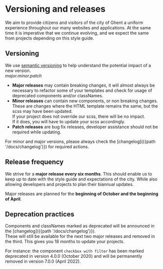 # Versioning and releases

We aim to provide citizens and visitors of the city of Ghent a uniform experience throughout our many
websites and applications. At the same time it is imperative that we continue evolving, and we expect the same
from projects depending on this style guide.

## Versioning

We use [semantic versioning](https://semver.org/) to help understand the potential impact of a new version.  
_major.minor.patch_

* **Major releases** may contain breaking changes, it will almost always be necessary to refactor some of your templates
  and check for usage of deprecated components and/or classNames.
* **Minor releases** can contain new components, or non breaking changes.
  These are changes where the HTML template remains the same, but the scss may have been updated.  
  If your project does not override our scss, there will be no impact.  
  If it does, you will have to update your scss accordingly.
* **Patch releases** are bug fix releases, developer assistance should not be required while updating.

For minor and major versions, please always check the [changelog]({{path '/docs/changelog'}}) for required actions.

## Release frequency

We strive for a **major release every six months**. This should enable us to keep up to date with the
style guide and expectations of the city. While also allowing developers and projects to plan their biannual updates.

Major releases are planned for the **beginning of October and the beginning of April**.

## Deprecation practices

Components and classNames marked as deprecated will be announced in the [changelog]({{path '/docs/changelog'}}).  
These will still be available for the next two major releases and removed in the third. 
This gives you 18 months to update your projects.

For instance: the component `checkbox with filter` has been marked deprecated in version 4.0.0 (October 2020)
and will be permanently removed in version 7.0.0 (April 2022).


